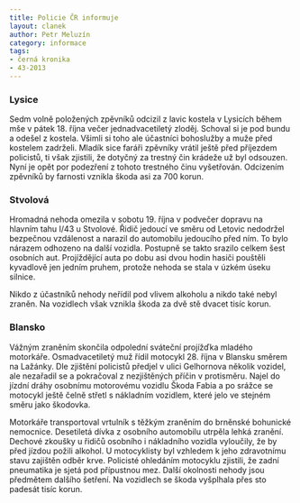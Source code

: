 ```yaml
---
title: Policie ČR informuje
layout: clanek
author: Petr Meluzín
category: informace
tags:
- černá kronika
- 43-2013
---
```


### Lysice
Sedm volně položených zpěvníků odcizil z lavic kostela v Lysicích během mše v pátek 18. října večer jednadvacetiletý zloděj. Schoval si je pod bundu a odešel z kostela. Všimli si toho ale účastníci bohoslužby a muže před kostelem zadrželi. Mladík sice faráři zpěvníky vrátil ještě před příjezdem policistů, ti však zjistili, že dotyčný za trestný čin krádeže už byl odsouzen. Nyní je opět por podezření z tohoto trestného činu vyšetřován. Odcizením zpěvníků by farnosti vznikla škoda asi za 700 korun. 

### Stvolová
Hromadná nehoda omezila v sobotu 19. října v podvečer dopravu na hlavním tahu I/43 u Stvolové. Řidič jedoucí ve směru od Letovic nedodržel bezpečnou vzdálenost a narazil do automobilu jedoucího před ním. To bylo nárazem odhozeno na další vozidla. Postupně se takto srazilo celkem šest osobních aut. Projíždějící auta po dobu asi dvou hodin hasiči pouštěli kyvadlově jen jedním pruhem, protože nehoda se stala v úzkém úseku silnice. 

Nikdo z účastníků nehody neřídil pod vlivem alkoholu a nikdo také nebyl zraněn. Na vozidlech však vznikla škoda za dvě stě dvacet tisíc korun. 
    
### Blansko
Vážným zraněním skončila odpolední sváteční projížďka mladého motorkáře. Osmadvacetiletý muž řídil motocykl 28. října v Blansku směrem na Lažánky. Dle zjištění policistů předjel v ulici Gelhornova několik vozidel, ale nezařadil se a pokračoval z nezjištěných příčin v protisměru. Najel do jízdní dráhy osobnímu motorovému vozidlu Škoda Fabia a po srážce se motocykl ještě čelně střetl s nákladním vozidlem, které jelo ve stejném směru jako škodovka. 

Motorkáře transportoval vrtulník s těžkým zraněním do brněnské bohunické nemocnice. Desetiletá dívka z osobního automobilu utrpěla lehká zranění. Dechové zkoušky u řidičů osobního i nákladního vozidla vyloučily, že by před jízdou požili alkohol. U motocyklisty byl vzhledem k jeho zdravotnímu stavu zajištěn odběr krve. Policisté ohledáním motocyklu zjistili, že zadní pneumatika je sjetá pod přípustnou mez. Další okolnosti nehody jsou předmětem dalšího šetření. Na vozidlech se škoda vyšplhala přes sto padesát tisíc korun.